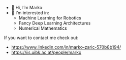 - 👋 Hi, I’m Marko
- 👀 I’m interested in:
    - Machine Learning for Robotics
    - Fancy Deep Learning Architectures
    - Numerical Mathematics
    
    
If you want to contact me check out:
- https://www.linkedin.com/in/marko-zaric-570b8b194/
- https://iis.uibk.ac.at/people/marko


<!---
m-zaric/m-zaric is a ✨ special ✨ repository because its `README.md` (this file) appears on your GitHub profile.
You can click the Preview link to take a look at your changes.
--->
